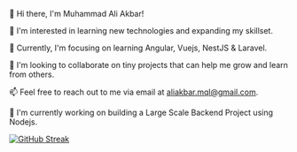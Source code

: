 👋 Hi there, I'm Muhammad Ali Akbar!

👀 I'm interested in learning new technologies and expanding my skillset.

🌱 Currently, I'm focusing on learning Angular, Vuejs, NestJS & Laravel.

💞️ I'm looking to collaborate on tiny projects that can help me grow and learn from others.

📫 Feel free to reach out to me via email at aliakbar.mql@gmail.com.

🚧 I'm currently working on building a Large Scale Backend Project using Nodejs.

[![GitHub Streak](https://streak-stats.demolab.com/?user=maakbarofficial)](https://www.aliakbar.vercel.app)
